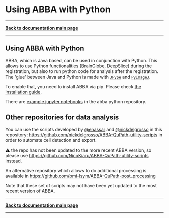 # Using ABBA with Python

-----
[**Back to documentation main page**](index.md)

-----

## Using ABBA with Python

ABBA, which is Java based, can be used in conjunction with Python. This allows to use Python functionalities (BrainGlobe, DeepSlice) during the registration, but also to run python code for analysis after the registration. The 'glue' between Java and Python is made with [`JPype`](https://github.com/jpype-project/jpype) and [`PyImageJ`](https://github.com/imagej/pyimagej).


To enable that, you need to install ABBA via pip. Please check [the installation guide](installation.md).

There are [example jupyter notebooks](https://github.com/BIOP/abba_python/tree/main/example_notebooks) in the abba python repository.

## Other repositories for data analysis

You can use the scripts developed by [@enassar](https://github.com/enassar) and [@nickdelgrosso](https://github.com/nickdelgrosso) in this repository: https://github.com/nickdelgrosso/ABBA-QuPath-utility-scripts in order to automate cell detection and export.

:warning: the repo has not been updated to the more recent ABBA version, so please use https://github.com/NicoKiaru/ABBA-QuPath-utility-scripts instead.

An alternative repository which allows to do additional processing is available in https://github.com/bmi-lsym/ABBA-QuPath-post_processing

Note that these set of scripts may not have been yet updated to the most recent version of ABBA.


-----
[**Back to documentation main page**](index.md)

-----
